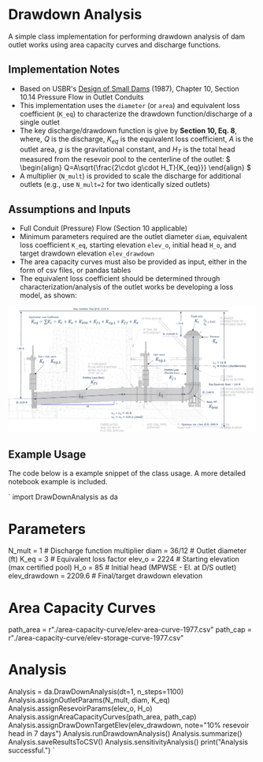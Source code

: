 # Drawdown Analysis

A simple class implementation for performing drawdown analysis of dam outlet works using area capacity curves and discharge functions.

## Implementation Notes

* Based on USBR's [Design of Small Dams](https://www.usbr.gov/tsc/techreferences/mands/mands-pdfs/SmallDams.pdf) (1987), Chapter 10, Section 10.14 Pressure Flow in Outlet Conduits
* This implementation uses the `diameter` (or `area`) and equivalent loss coefficient (`K_eq`) to characterize the drawdown function/discharge of a single outlet
* The key discharge/drawdown function is give by **Section 10, Eq. 8**, where, $Q$ is the discharge, $K_{eq}$ is the equivalent loss coefficient, $A$ is the outlet area, $g$ is the gravitational constant, and $H_T$ is the total head measured from the resevoir pool to the centerline of the outlet: 
$
\begin{align}
    Q=A\sqrt{\frac{2\cdot g\cdot H_T}{K_{eq}}}
\end{align}
$
* A multiplier (`N_mult`) is provided to scale the discharge for additional outlets (e.g., use `N_mult=2` for two identically sized outlets)

## Assumptions and Inputs

* Full Conduit (Pressure) Flow (Section 10 applicable)
* Minimum parameters required are the outlet diameter `diam`, equivalent loss coefficient `K_eq`, starting elevation `elev_o`, initial head `H_o`, and target drawdown elevation `elev_drawdown` 
* The area capacity curves must also be provided as input, either in the form of csv files, or pandas tables
* The equivalent loss coefficient should be determined through characterization/analysis of the outlet works be developing a loss model, as shown:
  
![Loss Model Example][loss-model]

## Example Usage

The code below is a example snippet of the class usage. A more detailed notebook example is included. 

`
import DrawDownAnalysis as da

# Parameters
N_mult = 1                # Discharge function multiplier
diam = 36/12              # Outlet diameter (ft)
K_eq = 3                  # Equivalent loss factor
elev_o = 2224             # Starting elevation (max certified pool)
H_o = 85                  # Initial head (MPWSE - El. at D/S outlet)
elev_drawdown = 2209.6    # Final/target drawdown elevation

# Area Capacity Curves
path_area = r"./area-capacity-curve/elev-area-curve-1977.csv"
path_cap = r"./area-capacity-curve/elev-storage-curve-1977.csv"

# Analysis
Analysis = da.DrawDownAnalysis(dt=1, n_steps=1100)
Analysis.assignOutletParams(N_mult, diam, K_eq)
Analysis.assignResevoirParams(elev_o, H_o)
Analysis.assignAreaCapacityCurves(path_area, path_cap)
Analysis.assignDrawDownTargetElev(elev_drawdown, note="10% resevoir head in 7 days")
Analysis.runDrawdownAnalysis()
Analysis.summarize()
Analysis.saveResultsToCSV()
Analysis.sensitivityAnalysis()
print("Analysis successful.")
`


[loss-model]: assets/loss-model.png